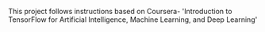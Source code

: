 This project follows instructions based on Coursera- 'Introduction to TensorFlow for Artificial Intelligence, Machine Learning, and Deep Learning'
